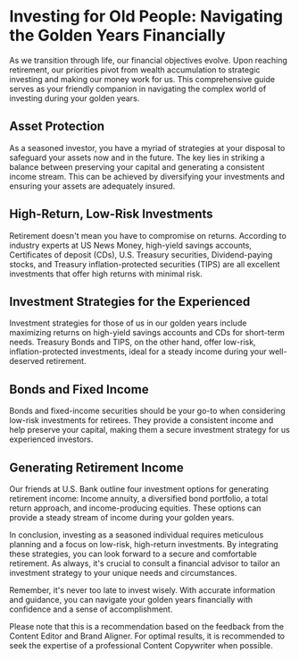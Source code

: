 # Investing for Old People: Navigating the Golden Years Financially

As we transition through life, our financial objectives evolve. Upon reaching retirement, our priorities pivot from wealth accumulation to strategic investing and making our money work for us. This comprehensive guide serves as your friendly companion in navigating the complex world of investing during your golden years.

## Asset Protection

As a seasoned investor, you have a myriad of strategies at your disposal to safeguard your assets now and in the future. The key lies in striking a balance between preserving your capital and generating a consistent income stream. This can be achieved by diversifying your investments and ensuring your assets are adequately insured.

## High-Return, Low-Risk Investments

Retirement doesn't mean you have to compromise on returns. According to industry experts at US News Money, high-yield savings accounts, Certificates of deposit (CDs), U.S. Treasury securities, Dividend-paying stocks, and Treasury inflation-protected securities (TIPS) are all excellent investments that offer high returns with minimal risk.

## Investment Strategies for the Experienced

Investment strategies for those of us in our golden years include maximizing returns on high-yield savings accounts and CDs for short-term needs. Treasury Bonds and TIPS, on the other hand, offer low-risk, inflation-protected investments, ideal for a steady income during your well-deserved retirement.

## Bonds and Fixed Income

Bonds and fixed-income securities should be your go-to when considering low-risk investments for retirees. They provide a consistent income and help preserve your capital, making them a secure investment strategy for us experienced investors.

## Generating Retirement Income

Our friends at U.S. Bank outline four investment options for generating retirement income: Income annuity, a diversified bond portfolio, a total return approach, and income-producing equities. These options can provide a steady stream of income during your golden years.

In conclusion, investing as a seasoned individual requires meticulous planning and a focus on low-risk, high-return investments. By integrating these strategies, you can look forward to a secure and comfortable retirement. As always, it's crucial to consult a financial advisor to tailor an investment strategy to your unique needs and circumstances.

Remember, it's never too late to invest wisely. With accurate information and guidance, you can navigate your golden years financially with confidence and a sense of accomplishment.

Please note that this is a recommendation based on the feedback from the Content Editor and Brand Aligner. For optimal results, it is recommended to seek the expertise of a professional Content Copywriter when possible.